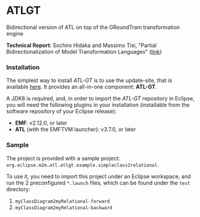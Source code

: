 # ATLGT
Bidirectional version of ATL on top of the GRoundTram transformation engine

**Technical Report**: Sochiro Hidaka and Massimo Tisi, "Partial Bidirectionalization of Model Transformation Languages" ([link](http://cis.k.hosei.ac.jp/~hidaka/research/papers/scp2016.pdf))


### Installation

The simplest way to install _ATL-GT_ is to use the update-site, that is available [here](https://atlanmod.github.io/ATLGT/releases/). It provides an all-in-one component: **ATL-GT**.

A JDK8 is required, and, in order to import the _ATL-GT_ repository in Eclipse, you will need the following plugins in your installation (installable from the software repository of your Eclipse release):

- **EMF**: v2.12.0, or later
- **ATL** (with the EMFTVM launcher): v3.7.0, or later

### Sample

The project is provided with a sample project: `org.eclipse.m2m.atl.atlgt.example.simpleclass2relational`.

To use it, you need to import this project under an Eclipse workspace, and run the 2 preconfigured `*.launch` files, which can be found under the `test` directory:

1. `myClassDiagram2myRelational-forward`
2. `myClassDiagram2myRelational-backward`
